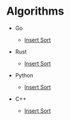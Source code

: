 # Algorithms

- Go

  - <a href="https://github.com/Josehpequeno/Algoritmos/blob/main/Golang/InsertSort/main.go">Insert Sort</a>

- Rust

  - <a href="https://github.com/Josehpequeno/Algoritmos/blob/main/Rust/InsertSort/src/main.rs">Insert Sort</a>

- Python

  - <a href="https://github.com/Josehpequeno/Algoritmos/blob/main/Python/InsertSort/inserSort.py">Insert Sort</a>

- C++

  - <a href="https://github.com/Josehpequeno/Algoritmos/blob/main/Cplusplus/InsertSort/insertSort.cpp">Insert Sort</a>
